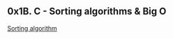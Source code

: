 ## 0x1B. C - Sorting algorithms & Big O
<a href="https://en.wikipedia.org/wiki/Sorting_algorithm">
Sorting algorithm </a>
